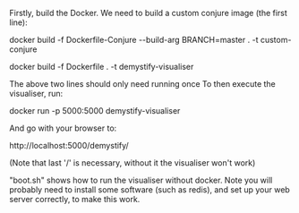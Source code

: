 Firstly, build the Docker.
We need to build a custom conjure image (the first line):

docker build -f Dockerfile-Conjure --build-arg BRANCH=master . -t custom-conjure

docker build -f Dockerfile . -t demystify-visualiser

The above two lines should only need running once
To then execute the visualiser, run:

docker run -p 5000:5000 demystify-visualiser

And go with your browser to:

http://localhost:5000/demystify/

(Note that last '/' is necessary, without it the visualiser won't work)

"boot.sh" shows how to run the visualiser without docker. Note you will
probably need to install some software (such as redis), and set up
your web server correctly, to make this work.
